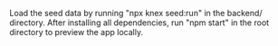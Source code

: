 Load the seed data by running "npx knex seed:run" in the backend/ directory.
After installing all dependencies, run "npm start" in the root directory to preview the app locally. 
